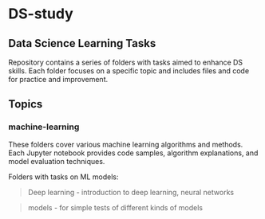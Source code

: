 # DS-study

## **Data Science Learning Tasks**
 
Repository contains a series of folders with tasks aimed to enhance DS skills. 
Each folder focuses on a specific topic and includes files and code for practice and improvement.

## **Topics**
 
### **machine-learning**

These folders cover various machine learning algorithms and methods. 
Each Jupyter notebook provides code samples, algorithm explanations, and model evaluation techniques.

Folders with tasks on ML models:

> Deep learning - introduction to deep learning, neural networks

> models - for simple tests of different kinds of models

